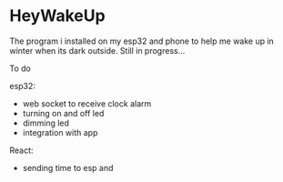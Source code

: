 # HeyWakeUp
The program i installed on my esp32 and phone to help me wake up in winter when its dark outside. Still in progress...

To do 

esp32: 
- web socket to receive clock alarm 
- turning on and off led 
- dimming led 
- integration with app
 
React: 
- sending time to esp and  

